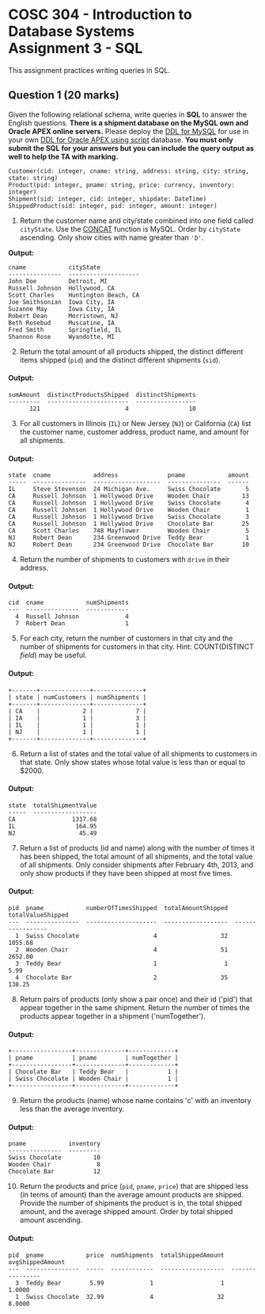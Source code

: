 # COSC 304 - Introduction to Database Systems<br>Assignment 3 - SQL

This assignment practices writing queries in SQL.

## Question 1 (20 marks)

Given the following relational schema, write queries in **SQL** to answer the English questions. **There is a shipment database on the MySQL own and Oracle APEX online servers.** Please deploy the [DDL for MySQL](ShipmentMySQL.sql) for use in your own [DDL for Oracle APEX using script](ShipmentLab3Oracle.sql) database. **You must only submit the SQL for your answers but you can include the query output as well to help the TA with marking.**

```
Customer(cid: integer, cname: string, address: string, city: string, state: string)
Product(pid: integer, pname: string, price: currency, inventory: integer)
Shipment(sid: integer, cid: integer, shipdate: DateTime)
ShippedProduct(sid: integer, pid: integer, amount: integer)
```

1. Return the customer name and city/state combined into one field called `cityState`. Use the [CONCAT](https://dev.mysql.com/doc/refman/8.0/en/string-functions.html#function_concat) function is MySQL. Order by `cityState` ascending. Only show cities with name greater than `'D'`.

**Output:**
```
cname            cityState           
---------------  --------------------
John Doe         Detroit, MI         
Russell Johnson  Hollywood, CA       
Scott Charles    Huntington Beach, CA
Joe Smithsonian  Iowa City, IA       
Suzanne May      Iowa City, IA       
Robert Dean      Morristown, NJ      
Beth Rosebud     Muscatine, IA       
Fred Smith       Springfield, IL     
Shannon Rose     Wyandotte, MI  
```

2. Return the total amount of all products shipped, the distinct different items shipped (`pid`) and the distinct different shipments (`sid`).

#### Output:
```
sumAmount  distinctProductsShipped  distinctShipments
---------  -----------------------  -----------------
      121                        4                 10
```

3. For all customers in Illinois (`IL`) or New Jersey (`NJ`) or California (`CA`) list the customer name, customer address, product name, and amount for all shipments.

#### Output:
```
state  cname            address              pname            amount
-----  ---------------  -------------------  ---------------  ------
IL     Steve Stevenson  24 Michigan Ave.     Swiss Chocolate       5
CA     Russell Johnson  1 Hollywood Drive    Wooden Chair         13
CA     Russell Johnson  1 Hollywood Drive    Swiss Chocolate       4
CA     Russell Johnson  1 Hollywood Drive    Wooden Chair          1
CA     Russell Johnson  1 Hollywood Drive    Swiss Chocolate       3
CA     Russell Johnson  1 Hollywood Drive    Chocolate Bar        25
CA     Scott Charles    748 Mayflower        Wooden Chair          5
NJ     Robert Dean      234 Greenwood Drive  Teddy Bear            1
NJ     Robert Dean      234 Greenwood Drive  Chocolate Bar        10
```

4. Return the number of shipments to customers with `drive` in their address.

#### Output:
```
cid  cname            numShipments
---  ---------------  ------------
  4  Russell Johnson             4
  7  Robert Dean                 1
```

5. For each city, return the number of customers in that city and the number of shipments for customers in that city. Hint: COUNT(DISTINCT *field*) may be useful.

#### Output:
```
+-------+--------------+--------------+
| state | numCustomers | numShipments |
+-------+--------------+--------------+
| CA    |            2 |            7 |
| IA    |            1 |            3 |
| IL    |            1 |            1 |
| NJ    |            1 |            1 |
+-------+--------------+--------------+
```

6. Return a list of states and the total value of all shipments to customers in that state. Only show states whose total value is less than or equal to $2000.

#### Output:
```
state  totalShipmentValue
-----  ------------------
CA                1317.68
IL                 164.95
NJ                  45.49
```

7. Return a list of products (id and name) along with the number of times it has been shipped, the total amount of all shipments, and the total value of all shipments. Only consider shipments after February 4th, 2013, and only show products if they have been shipped at most five times.

#### Output:
```
pid  pname            numberOfTimesShipped  totalAmountShipped  totalValueShipped
---  ---------------  --------------------  ------------------  -----------------
  1  Swiss Chocolate                     4                  32            1055.68
  2  Wooden Chair                        4                  51            2652.00
  3  Teddy Bear                          1                   1               5.99
  4  Chocolate Bar                       2                  35             138.25
```

8. Return pairs of products (only show a pair once) and their id ('pid') that appear together in the same shipment. Return the number of times the products appear together in a shipment ('numTogether'). 

#### Output:
```
+-----------------+--------------+-------------+
| pname           | pname        | numTogether |
+-----------------+--------------+-------------+
| Chocolate Bar   | Teddy Bear   |           1 |
| Swiss Chocolate | Wooden Chair |           1 |
+-----------------+--------------+-------------+
```

9. Return the products (name) whose name contains 'c' with an inventory less than the average inventory.

#### Output:
```
pname            inventory
---------------  ---------
Swiss Chocolate         10
Wooden Chair             8
Chocolate Bar           12
```

10. Return the products and price (`pid`, `pname`, `price`) that are shipped less (in terms of amount) than the average amount products are shipped. Provide the number of shipments the product is in, the total shipped amount, and the average shipped amount. Order by total shipped amount ascending.

#### Output:
```
pid  pname            price  numShipments  totalShippedAmount  avgShippedAmount
---  ---------------  -----  ------------  ------------------  ----------------
  3  Teddy Bear        5.99             1                   1            1.0000
  1  Swiss Chocolate  32.99             4                  32            8.0000
```
